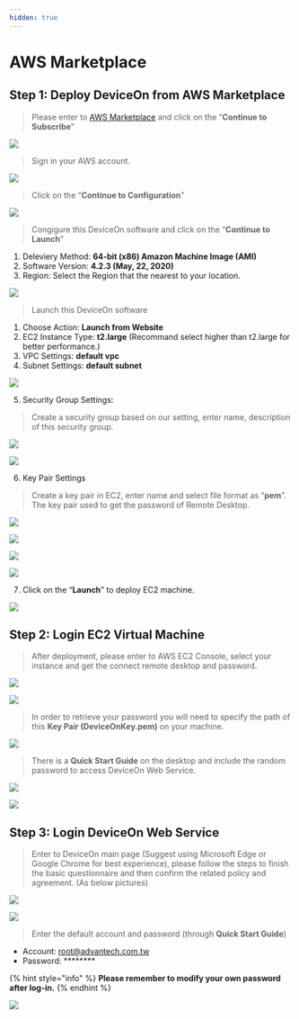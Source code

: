 ```yaml
---
hidden: true
---
```


# AWS Marketplace

## Step 1: Deploy DeviceOn from AWS Marketplace

> Please enter to [AWS Marketplace](https://aws.amazon.com/marketplace/pp/B08972SVHN) and click on the “**Continue to Subscribe**”

![](https://i.imgur.com/OVj1tMU.png)

> Sign in your AWS account.

![](https://i.imgur.com/UBJvjgx.png)

> Click on the “**Continue to Configuration**”

![](https://i.imgur.com/aaTNrmc.png)

> Congigure this DeviceOn software and click on the “**Continue to Launch**”

1. Deleviery Method: **64-bit (x86) Amazon Machine Image (AMI)**
2. Software Version: **4.2.3 (May, 22, 2020)**
3. Region: Select the Region that the nearest to your location.

![](https://i.imgur.com/fs1zc0o.png)

> Launch this DeviceOn software

1. Choose Action: **Launch from Website**
2. EC2 Instance Type: **t2.large** (Recommand select higher than t2.large for better performance.)
3. VPC Settings: **default vpc**
4. Subnet Settings: **default subnet**

![](https://i.imgur.com/EatuBTI.png)

5. Security Group Settings:

> Create a security group based on our setting, enter name, description of this security group.

![](https://i.imgur.com/DCWfS7W.png)

![](https://i.imgur.com/apGQIDK.png)

6. Key Pair Settings

> Create a key pair in EC2, enter name and select file format as “**pem**”. The key pair used to get the password of Remote Desktop.

![](https://i.imgur.com/lCtEn93.png)

![](https://i.imgur.com/VcHMx16.png)

![](https://i.imgur.com/7WRCvS6.png)

![](https://i.imgur.com/FecVIeA.png)

7. Click on the “**Launch**” to deploy EC2 machine.

![](https://i.imgur.com/igQQkFP.png)

## Step 2: Login EC2 Virtual Machine

> After deployment, please enter to AWS EC2 Console, select your instance and get the connect remote desktop and password.

![](https://i.imgur.com/xeywwYf.png)

![](https://i.imgur.com/oSVchZB.png)

> In order to retrieve your password you will need to specify the path of this **Key Pair (DeviceOnKey.pem)** on your machine.

![](https://i.imgur.com/E8fmZt3.png)

> There is a **Quick Start Guide** on the desktop and include the random password to access DeviceOn Web Service.

![](https://i.imgur.com/EtVnq9O.png)

![](https://i.imgur.com/ARMqoHI.png)

## Step 3: Login DeviceOn Web Service

> Enter to DeviceOn main page (Suggest using Microsoft Edge or Google Chrome for best experience), please follow the steps to finish the basic questionnaire and then confirm the related policy and agreement. (As below pictures)

![](https://i.imgur.com/vy4VZtw.png)

![](https://i.imgur.com/LDKhjNd.png)

> Enter the default account and password (through **Quick Start Guide**)

* Account: [root@advantech.com.tw](mailto:root@advantech.com.tw)
* Password: \*\*\*\*\*\*\*\*

{% hint style="info" %}
**Please remember to modify your own password after log-in.**
{% endhint %}

![](https://i.imgur.com/9Rceh6F.png)
